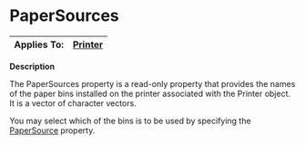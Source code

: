 




<h1 class="heading"><span class="name">PaperSources</span></h1>

| Applies To: | [Printer](./printer.md) |
| --- | ---  |


**Description**


The PaperSources property is a read-only property that provides the names of the paper bins installed on the printer associated with the Printer object. It is a vector of character vectors.


You may select which of the bins is to be used by specifying the [PaperSource](PaperSource.htm) property.




